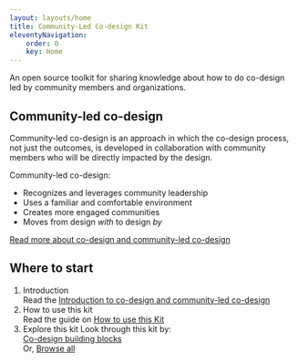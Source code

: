 ```yaml
---
layout: layouts/home
title: Community-Led Co-design Kit
eleventyNavigation:
    order: 0
    key: Home
---
```

An open source toolkit for sharing knowledge about how to do co-design led by community members and organizations.

## Community-led co-design

Community-led co-design is an approach in which the co-design process, not just the outcomes, is developed in
collaboration with community members who will be directly impacted by the design.

Community-led co-design:

* Recognizes and leverages community leadership
* Uses a familiar and comfortable environment
* Creates more engaged communities
* Moves from design _with_ to design _by_

[Read more about co-design and community-led co-design](/about/)

## Where to start

1. Introduction  
   Read the [Introduction to co-design and community-led co-design](/introduction/)
2. How to use this kit  
   Read the guide on [How to use this Kit](/how-to/)
3. Explore this kit
   Look through this kit by:  
   [Co-design building blocks](#building-blocks-of-co-design)  
   Or, [Browse all](/#browse-all)
